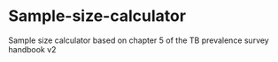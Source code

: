# Sample-size-calculator
Sample size calculator based on chapter 5 of the TB prevalence survey handbook v2
